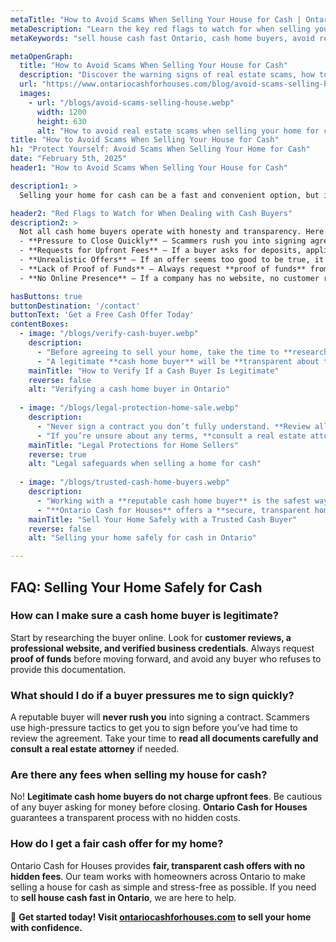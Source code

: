 ```yaml
---
metaTitle: "How to Avoid Scams When Selling Your House for Cash | Ontario Cash for Houses"
metaDescription: "Learn the key red flags to watch for when selling your house for cash, how to verify a cash home buyer's legitimacy, and legal protections to keep your sale safe."
metaKeywords: "sell house cash fast Ontario, cash home buyers, avoid real estate scams, safe home selling Ontario, Ontario Cash for Houses"

metaOpenGraph:
  title: "How to Avoid Scams When Selling Your House for Cash"
  description: "Discover the warning signs of real estate scams, how to verify cash home buyers, and the legal protections that ensure a safe and smooth home sale."
  url: "https://www.ontariocashforhouses.com/blog/avoid-scams-selling-house-cash"
  images:
    - url: "/blogs/avoid-scams-selling-house.webp"
      width: 1200
      height: 630
      alt: "How to avoid real estate scams when selling your home for cash"
title: "How to Avoid Scams When Selling Your House for Cash"
h1: "Protect Yourself: Avoid Scams When Selling Your Home for Cash"
date: "February 5th, 2025"
header1: "How to Avoid Scams When Selling Your House for Cash"

description1: >
  Selling your home for cash can be a fast and convenient option, but it's important to be aware of scams. Unfortunately, some fraudulent buyers take advantage of homeowners in distress, making it essential to verify a cash home buyer before proceeding. In this guide, we’ll cover **red flags to watch for, how to verify a buyer’s legitimacy, and the legal protections you need to ensure a safe transaction**. If you're looking to **sell house cash fast in Ontario**, knowing how to avoid scams is crucial.

header2: "Red Flags to Watch for When Dealing with Cash Buyers"
description2: >
  Not all cash home buyers operate with honesty and transparency. Here are some **common red flags** that could indicate a scam:
  - **Pressure to Close Quickly** – Scammers rush you into signing agreements without giving you time to review the terms. A legitimate **cash home buyer** will always allow you time to consider your options.
  - **Requests for Upfront Fees** – If a buyer asks for deposits, application fees, or processing payments before the sale, this is a major red flag. **Ontario Cash for Houses** never charges sellers any upfront costs.
  - **Unrealistic Offers** – If an offer seems too good to be true, it probably is. Some scammers make high offers, only to lower them later with fake repair claims.
  - **Lack of Proof of Funds** – Always request **proof of funds** from a cash home buyer. Reliable buyers should have no issue providing bank statements or a verified letter from their financial institution.
  - **No Online Presence** – If a company has no website, no customer reviews, or a poor reputation, reconsider working with them.

hasButtons: true
buttonDestination: '/contact'
buttonText: 'Get a Free Cash Offer Today'
contentBoxes:
  - image: "/blogs/verify-cash-buyer.webp"
    description: 
      - "Before agreeing to sell your home, take the time to **research the buyer**. Look for online reviews, check their business registration, and ask for references from past sellers who have successfully worked with them."
      - "A legitimate **cash home buyer** will be **transparent about their process**, provide a clear purchase agreement, and show proof of funds before making an offer. If a buyer refuses to provide these details, it's best to walk away."
    mainTitle: "How to Verify If a Cash Buyer Is Legitimate"
    reverse: false
    alt: "Verifying a cash home buyer in Ontario"
    
  - image: "/blogs/legal-protection-home-sale.webp"
    description: 
      - "Never sign a contract you don’t fully understand. **Review all legal documents carefully**, ensuring they include a clear price, closing date, and no hidden conditions."
      - "If you’re unsure about any terms, **consult a real estate attorney**. They can help you avoid contracts designed to exploit sellers and ensure that the transaction is legally sound."
    mainTitle: "Legal Protections for Home Sellers"
    reverse: true
    alt: "Legal safeguards when selling a home for cash"
    
  - image: "/blogs/trusted-cash-home-buyers.webp"
    description: 
      - "Working with a **reputable cash home buyer** is the safest way to sell your house quickly and stress-free. A trusted company will provide fair offers, explain every step of the process, and never surprise you with hidden fees."
      - "**Ontario Cash for Houses** offers a **secure, transparent home-selling experience** with no surprises. If you're looking to **sell house cash fast in Ontario**, we make the process simple and straightforward."
    mainTitle: "Sell Your Home Safely with a Trusted Cash Buyer"
    reverse: false
    alt: "Selling your home safely for cash in Ontario"

---
```


## **FAQ: Selling Your Home Safely for Cash**

### **How can I make sure a cash home buyer is legitimate?**
Start by researching the buyer online. Look for **customer reviews, a professional website, and verified business credentials**. Always request **proof of funds** before moving forward, and avoid any buyer who refuses to provide this documentation.

### **What should I do if a buyer pressures me to sign quickly?**
A reputable buyer will **never rush you** into signing a contract. Scammers use high-pressure tactics to get you to sign before you’ve had time to review the agreement. Take your time to **read all documents carefully and consult a real estate attorney** if needed.

### **Are there any fees when selling my house for cash?**
No! **Legitimate cash home buyers do not charge upfront fees**. Be cautious of any buyer asking for money before closing. **Ontario Cash for Houses** guarantees a transparent process with no hidden costs.

### **How do I get a fair cash offer for my home?**
Ontario Cash for Houses provides **fair, transparent cash offers with no hidden fees**. Our team works with homeowners across Ontario to make selling a house for cash as simple and stress-free as possible. If you need to **sell house cash fast in Ontario**, we are here to help.

🚀 **Get started today! Visit [ontariocashforhouses.com](https://www.ontariocashforhouses.com) to sell your home with confidence.**
